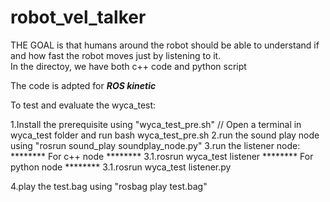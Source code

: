 # robot_vel_talker
THE GOAL is that humans around the robot should be able to understand if and how fast the robot moves just by listening to it.  
In the directoy, we have both c++ code and python script

The code is adpted for ***ROS kinetic***

To test and evaluate the wyca_test:

1.Install the prerequisite using "wyca_test_pre.sh" // Open a terminal in wyca_test folder and run bash wyca_test_pre.sh
2.run the sound play node using "rosrun sound_play soundplay_node.py"
3.run the listener node:
******** For c++ node ********
3.1.rosrun wyca_test listener
******** For python node ********
3.1.rosrun wyca_test listener.py

4.play the test.bag using "rosbag play test.bag"
